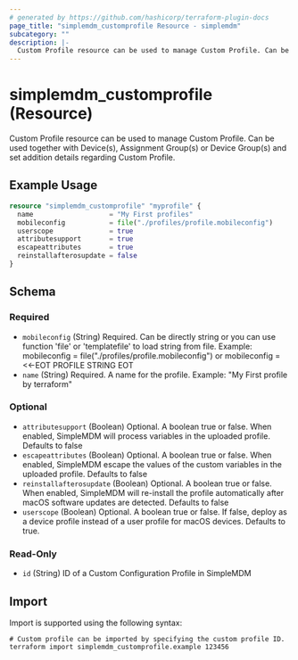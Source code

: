 ```yaml
---
# generated by https://github.com/hashicorp/terraform-plugin-docs
page_title: "simplemdm_customprofile Resource - simplemdm"
subcategory: ""
description: |-
  Custom Profile resource can be used to manage Custom Profile. Can be used together with Device(s), Assignment Group(s) or Device Group(s) and set addition details regarding Custom Profile.
---
```


# simplemdm_customprofile (Resource)

Custom Profile resource can be used to manage Custom Profile. Can be used together with Device(s), Assignment Group(s) or Device Group(s) and set addition details regarding Custom Profile.

## Example Usage

```terraform
resource "simplemdm_customprofile" "myprofile" {
  name                   = "My First profiles"
  mobileconfig           = file("./profiles/profile.mobileconfig")
  userscope              = true
  attributesupport       = true
  escapeattributes       = true
  reinstallafterosupdate = false
}
```

<!-- schema generated by tfplugindocs -->
## Schema

### Required

- `mobileconfig` (String) Required. Can be directly string or you can use function 'file' or 'templatefile' to load string from file. Example: mobileconfig = file("./profiles/profile.mobileconfig") or mobileconfig = <<-EOT PROFILE STRING EOT
- `name` (String) Required. A name for the profile. Example: "My First profile by terraform"

### Optional

- `attributesupport` (Boolean) Optional. A boolean true or false. When enabled, SimpleMDM will process variables in the uploaded profile. Defaults to false
- `escapeattributes` (Boolean) Optional. A boolean true or false. When enabled, SimpleMDM escape the values of the custom variables in the uploaded profile. Defaults to false
- `reinstallafterosupdate` (Boolean) Optional. A boolean true or false. When enabled, SimpleMDM will re-install the profile automatically after macOS software updates are detected. Defaults to false
- `userscope` (Boolean) Optional. A boolean true or false. If false, deploy as a device profile instead of a user profile for macOS devices. Defaults to true.

### Read-Only

- `id` (String) ID of a Custom Configuration Profile in SimpleMDM

## Import

Import is supported using the following syntax:

```shell
# Custom profile can be imported by specifying the custom profile ID.
terraform import simplemdm_customprofile.example 123456
```

